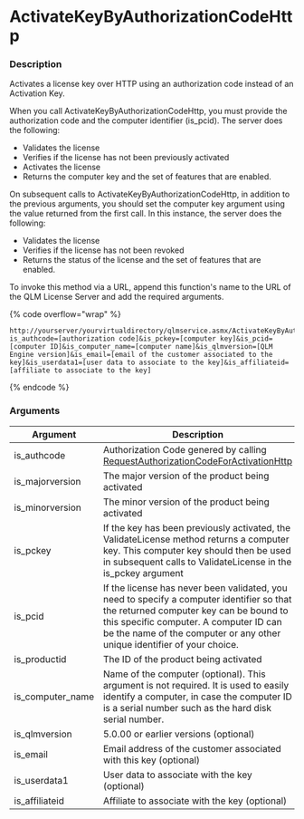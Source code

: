# ActivateKeyByAuthorizationCodeHttp

### Description

Activates a license key over HTTP using an authorization code instead of an Activation Key.

When you call ActivateKeyByAuthorizationCodeHttp, you must provide the authorization code and the computer identifier (is\_pcid). The server does the following:

* Validates the license
* Verifies if the license has not been previously activated
* Activates the license
* Returns the computer key and the set of features that are enabled.

On subsequent calls to ActivateKeyByAuthorizationCodeHttp, in addition to the previous arguments, you should set the computer key argument using the value returned from the first call. In this instance, the server does the following:

* Validates the license
* Verifies if the license has not been revoked
* Returns the status of the license and the set of features that are enabled.

To invoke this method via a URL, append this function's name to the URL of the QLM License Server and add the required arguments.

{% code overflow="wrap" %}
```http
http://yourserver/yourvirtualdirectory/qlmservice.asmx/ActivateKeyByAuthorizationCodeHttp?is_authcode=[authorization code]&is_pckey=[computer key]&is_pcid=[computer ID]&is_computer_name=[computer name]&is_qlmversion=[QLM Engine version]&is_email=[email of the customer associated to the key]&is_userdata1=[user data to associate to the key]&is_affiliateid=[affiliate to associate to the key]
```
{% endcode %}

### Arguments

| Argument           | Description                                                                                                                                                                                                                                               |
| ------------------ | --------------------------------------------------------------------------------------------------------------------------------------------------------------------------------------------------------------------------------------------------------- |
| is\_authcode       | Authorization Code genered by calling [RequestAuthorizationCodeForActivationHttp](https://soraco.readme.io/reference/requestauthorizationcodeforactivationhttp)                                                                                           |
| is\_majorversion   | The major version of the product being activated                                                                                                                                                                                                          |
| is\_minorversion   | The minor version of the product being activated                                                                                                                                                                                                          |
| is\_pckey          | If the key has been previously activated, the ValidateLicense method returns a computer key. This computer key should then be used in subsequent calls to ValidateLicense in the is\_pckey argument                                                       |
| is\_pcid           | If the license has never been validated, you need to specify a computer identifier so that the returned computer key can be bound to this specific computer. A computer ID can be the name of the computer or any other unique identifier of your choice. |
| is\_productid      | The ID of the product being activated                                                                                                                                                                                                                     |
| is\_computer\_name | Name of the computer (optional). This argument is not required. It is used to easily identify a computer, in case the computer ID is a serial number such as the hard disk serial number.                                                                 |
| is\_qlmversion     | 5.0.00 or earlier versions (optional)                                                                                                                                                                                                                     |
| is\_email          | Email address of the customer associated with this key (optional)                                                                                                                                                                                         |
| is\_userdata1      | User data to associate with the key (optional)                                                                                                                                                                                                            |
| is\_affiliateid    | Affiliate to associate with the key (optional)                                                                                                                                                                                                            |
